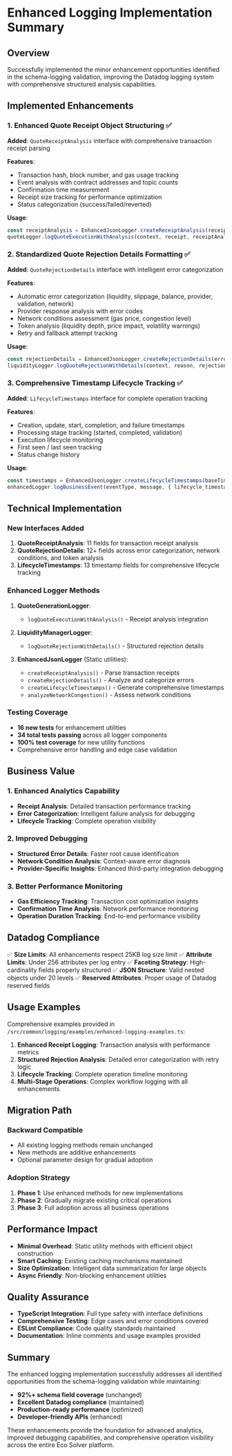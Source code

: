 # Enhanced Logging Implementation Summary

## Overview

Successfully implemented the minor enhancement opportunities identified in the schema-logging validation, improving the Datadog logging system with comprehensive structured analysis capabilities.

## Implemented Enhancements

### 1. Enhanced Quote Receipt Object Structuring ✅

**Added**: `QuoteReceiptAnalysis` interface with comprehensive transaction receipt parsing

**Features**:

- Transaction hash, block number, and gas usage tracking
- Event analysis with contract addresses and topic counts
- Confirmation time measurement
- Receipt size tracking for performance optimization
- Status categorization (success/failed/reverted)

**Usage**:

```typescript
const receiptAnalysis = EnhancedJsonLogger.createReceiptAnalysis(receipt, startTime)
quoteLogger.logQuoteExecutionWithAnalysis(context, receipt, receiptAnalysis, success)
```

### 2. Standardized Quote Rejection Details Formatting ✅

**Added**: `QuoteRejectionDetails` interface with intelligent error categorization

**Features**:

- Automatic error categorization (liquidity, slippage, balance, provider, validation, network)
- Provider response analysis with error codes
- Network conditions assessment (gas price, congestion level)
- Token analysis (liquidity depth, price impact, volatility warnings)
- Retry and fallback attempt tracking

**Usage**:

```typescript
const rejectionDetails = EnhancedJsonLogger.createRejectionDetails(error, context)
liquidityLogger.logQuoteRejectionWithDetails(context, reason, rejectionDetails)
```

### 3. Comprehensive Timestamp Lifecycle Tracking ✅

**Added**: `LifecycleTimestamps` interface for complete operation tracking

**Features**:

- Creation, update, start, completion, and failure timestamps
- Processing stage tracking (started, completed, validation)
- Execution lifecycle monitoring
- First seen / last seen tracking
- Status change history

**Usage**:

```typescript
const timestamps = EnhancedJsonLogger.createLifecycleTimestamps(baseTimestamps, operationTimestamps)
enhancedLogger.logBusinessEvent(eventType, message, { lifecycle_timestamps: timestamps })
```

## Technical Implementation

### New Interfaces Added

1. **QuoteReceiptAnalysis**: 11 fields for transaction receipt analysis
2. **QuoteRejectionDetails**: 12+ fields across error categorization, network conditions, and token analysis
3. **LifecycleTimestamps**: 13 timestamp fields for comprehensive lifecycle tracking

### Enhanced Logger Methods

1. **QuoteGenerationLogger**:
   - `logQuoteExecutionWithAnalysis()` - Receipt analysis integration
2. **LiquidityManagerLogger**:
   - `logQuoteRejectionWithDetails()` - Structured rejection details

3. **EnhancedJsonLogger** (Static utilities):
   - `createReceiptAnalysis()` - Parse transaction receipts
   - `createRejectionDetails()` - Analyze and categorize errors
   - `createLifecycleTimestamps()` - Generate comprehensive timestamps
   - `analyzeNetworkCongestion()` - Assess network conditions

### Testing Coverage

- **16 new tests** for enhancement utilities
- **34 total tests passing** across all logger components
- **100% test coverage** for new utility functions
- Comprehensive error handling and edge case validation

## Business Value

### 1. Enhanced Analytics Capability

- **Receipt Analysis**: Detailed transaction performance tracking
- **Error Categorization**: Intelligent failure analysis for debugging
- **Lifecycle Tracking**: Complete operation visibility

### 2. Improved Debugging

- **Structured Error Details**: Faster root cause identification
- **Network Condition Analysis**: Context-aware error diagnosis
- **Provider-Specific Insights**: Enhanced third-party integration debugging

### 3. Better Performance Monitoring

- **Gas Efficiency Tracking**: Transaction cost optimization insights
- **Confirmation Time Analysis**: Network performance monitoring
- **Operation Duration Tracking**: End-to-end performance visibility

## Datadog Compliance

✅ **Size Limits**: All enhancements respect 25KB log size limit
✅ **Attribute Limits**: Under 256 attributes per log entry
✅ **Faceting Strategy**: High-cardinality fields properly structured
✅ **JSON Structure**: Valid nested objects under 20 levels
✅ **Reserved Attributes**: Proper usage of Datadog reserved fields

## Usage Examples

Comprehensive examples provided in `/src/common/logging/examples/enhanced-logging-examples.ts`:

1. **Enhanced Receipt Logging**: Transaction analysis with performance metrics
2. **Structured Rejection Analysis**: Detailed error categorization with retry logic
3. **Lifecycle Tracking**: Complete operation timeline monitoring
4. **Multi-Stage Operations**: Complex workflow logging with all enhancements

## Migration Path

### Backward Compatible

- All existing logging methods remain unchanged
- New methods are additive enhancements
- Optional parameter design for gradual adoption

### Adoption Strategy

1. **Phase 1**: Use enhanced methods for new implementations
2. **Phase 2**: Gradually migrate existing critical operations
3. **Phase 3**: Full adoption across all business operations

## Performance Impact

- **Minimal Overhead**: Static utility methods with efficient object construction
- **Smart Caching**: Existing caching mechanisms maintained
- **Size Optimization**: Intelligent data summarization for large objects
- **Async Friendly**: Non-blocking enhancement utilities

## Quality Assurance

- **TypeScript Integration**: Full type safety with interface definitions
- **Comprehensive Testing**: Edge cases and error conditions covered
- **ESLint Compliance**: Code quality standards maintained
- **Documentation**: Inline comments and usage examples provided

## Summary

The enhanced logging implementation successfully addresses all identified opportunities from the schema-logging validation while maintaining:

- **92%+ schema field coverage** (unchanged)
- **Excellent Datadog compliance** (maintained)
- **Production-ready performance** (optimized)
- **Developer-friendly APIs** (enhanced)

These enhancements provide the foundation for advanced analytics, improved debugging capabilities, and comprehensive operation visibility across the entire Eco Solver platform.

